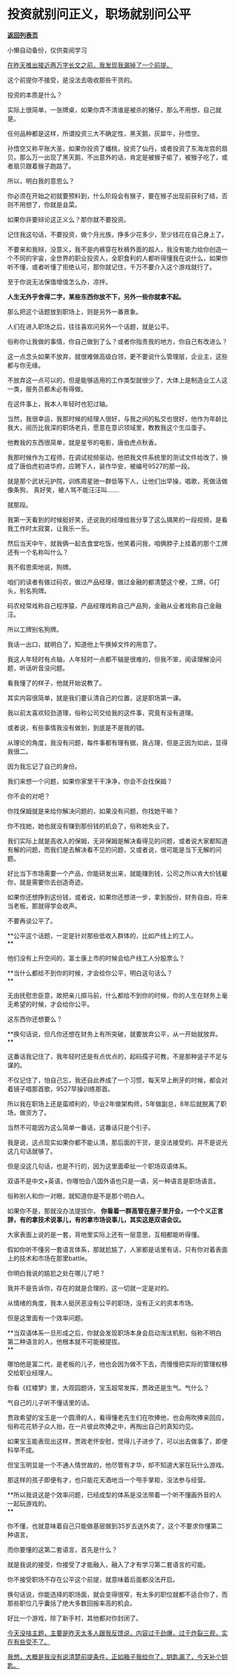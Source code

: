 # 投资就别问正义，职场就别问公平

[**返回列表页**](/gzh/记忆承载)

小懒自动备份，仅供查阅学习

[在昨天推出接近两万字长文之前，我发现我漏掉了一个前提。  
](http://mp.weixin.qq.com/s?__biz=MzU0MjYwNDU2Mw==&mid=2247512822&idx=1&sn=f547362a28f8ce8ebf3b76ec8125b133&chksm=fb1ade8acc6d579cc50a42fe6edb9b8552b821e8c78ddf0c3dce3687805b00d92b10d3a7cddb&scene=21#wechat_redirect)

这个前提你不接受，是没法去吸收那些干货的。  

投资的本质是什么？  

实际上很简单，一张牌桌，如果你弄不清谁是被杀的猪仔，那么不用想，自己就是。  

任何品种都是这样，所谓投资三大不确定性，黑天鹅，灰犀牛，孙悟空。  

孙悟空又称平账大圣，如果你投资了蟠桃，投资了仙丹，或者投资了东海龙宫的扇贝，那么万一出现了黑天鹅，不出意外的话，肯定是被猴子偷了，被猴子吃了，或者扇贝跟着猴子跑路了。

所以，明白我的意思么？

你必须在开始之初就要预料到，什么阶段会有猴子，要在猴子出现前获利了结，否则不用想了，你就是韭菜。

如果你非要辩论这正义么？那你就不要投资。  

记住我这句话，不要投资，做个月光族，挣多少花多少，至少钱花在自己身上了。  

不要来和我辩，没意义，我不是内裤穿在秋裤外面的超人，我没有能力给你创造一个不同的宇宙，全世界的职业投资人，全职食利的人都听得懂我在说什么，如果你听不懂，或者听懂了拒绝认可，那你就记住，千万不要介入这个游戏就行了。  

至于你说无法保值增值怎么办，凉拌。  

 **人生无外乎舍得二字，某些东西你放不下，另外一些你就拿不起。**

那么把这个话题放到职场上，则是另外一番景象。  

人们在进入职场之后，往往喜欢问另外一个话题，就是公平。  

俗称你让我做的事情，你自己做到了么？或者你指责我的地方，你自己有改进么？  

这一点念头如果不放弃，就很难做高级白领，更不要说什么管理层，企业主，这些都与你无缘。  

不放弃这一点可以的，但是能够适用的工作类型就很少了，大体上是制造业工人这一类，服务员都未必有得做。  

在这件事上，我本人年轻时也犯过轴。  

当然，我很幸运，我那时候的经理人很好，与我之间的私交也很好，他作为年龄比我大，阅历比我深的职场老兵，愿意在意识领域里，教教我这个生瓜蛋子。

他教我的东西很简单，就是星爷的电影，唐伯虎点秋香。  

我那时候作为工程师，在调试视频驱动，他把我文件系统里的测试文件给改了，换成了唐伯虎初进华府，应聘下人，装作华安，被编号9527的那一段。  

就是那个武状元护院，训练周星驰一群低等下人，让他们出早操，唱歌，死做活做像条狗， 真好笑，被人骂不能汪汪叫.......

就那段。

我第一天看到的时候挺好笑，还说我的经理给我分享了这么搞笑的一段视频，是看我工作时太寂寞，让我乐一乐。  

然后当天中午，就我俩一起去食堂吃饭，他笑着问我，咱俩脖子上挂着的那个工牌还有一个名称叫什么？  

我不假思索地说，狗牌。

咱们的读者有做过码农，做过产品经理，做过金融的都清楚这个梗，工牌，G打头，别名狗牌。  

码农经常戏称自己程序猿，产品经理戏称自己产品狗，金融从业者戏称自己金融汪。  

所以工牌别名狗牌。  

我话一出口，就明白了，知道他上午换掉文件的用意了。  

我这人年轻时有点轴，人年轻时一点都不轴是很难的，但我不笨，阅读理解没问题，听话听音没问题。

看我懂了的样子，他就开始说教了。  

其实内容很简单，就是我们要认清自己的位置，这是职场第一课。  

我以前太喜欢较劲道理，俗称公司交给我的这件事，究竟有没有道理。

或者说，有些事情我没有做到，到底是不是我的错。  

从理论的角度，我没有问题，每件事都有理有据，我占理，但是正因为如此，显得我很二。

因为我忘记了自己的身份。

我们来想一个问题，如果你家里干干净净，你会不会找保姆？  

你不会的对吧？  

你找保姆就是来给你解决问题的，如果没有问题，你找她干嘛？  

你不找她，她也就没有赚到那份钱的机会了，俗称她失业了。

我们实际上就是高收入的保姆，无非保姆是解决看得见的问题，或者说大家都知道有解的问题，而我们是去解决看不见的问题，又或者说，很可能是当下无解的问题。  

好比当下市场需要一个产品，你能研发出来，就能赚到钱，公司之所以肯大价钱雇你，就是需要你去创造奇迹。  

如果你还想挣到这份钱，或者说，如果你还想进一步，拿到股份，财务自由，将来当老板，那就得学会收声。  

不要再谈公平了。  

 **公平这个话题，一定是针对那些低收入群体的，比如产线上的工人。  
**

他们没有上升空间的，富士康上市的时候会给产线工人分股票么？

 **当什么都给不到你的时候，才会给你公平，明白这句话么？  
**

无由抚慰忠臣意，故把亲儿掷马前，什么都给不到你的时候，你的人生在财务上毫无希望的时候，才会给你公平。

这东西你还想要么？

 **换句话说，但凡你还想在财务上有所突破，就要放弃公平，从一开始就放弃。  
**

这番话我记住了，我年轻时还是有点优点的，起码孺子可教，不是那种竖子不足与谋的。  

不仅记住了，怕自己忘，我还自此养成了一个习惯，每天早上刷牙的时候，都会对着镜子唱那首歌，9527早操训练那首。  

所以我在职场上还是蛮顺利的，毕业2年做架构师，5年做副总，8年后就脱离了职场，做资方了。  

当然不可能因为这么简单一番话，这番话只是个引子。

我是说，这点现实如果你都不能认清，那后面的干货，是没法接受的。并不是说光这几句话就够了。

但是没这几句话，也是不行的，因为这里面牵扯一个职场双语体系。  

双语不是中文+英语，你哪怕会八国外语也只是一语，另一种语言是职场语言。  

俗称别人和你一对眼，就知道你是不是那个明白人。  

如果你不是，那就没办法提拔你， **你看着一群高管在屋子里开会，一个个义正言辞，有的拿技术说事儿，有的拿市场说事儿，其实这是双语会议。**  

大家表面上说的是一套，背地里实际上还有一层意思，互相都能听得懂。  

假如你听不懂另一套语言体系，那就尬尴了，人家都是话里有话，只有你对着表面上的技术和市场在那里battle。

你明白我说的尴尬之处在哪儿了吧？  

我并不是告诉你，存在的就是合理的，这一切就一定是对的。  

从情绪的角度，我本人挺厌恶没有公平的职场，没有正义的资本市场。  

但是这里面有一个效率问题。  

 **当双语体系一旦形成之后，你就会发现职场本身会启动淘汰机制，俗称不明白第二种语言的人，他根本就不可能被提拔。  
**

哪怕他是富二代，是老板的儿子，他也会因为做不下去，而慢慢把实际的管理权移交给职业经理人。  

你看《红楼梦》里，大观园题诗，宝玉超常发挥，贾政还是生气。气什么？  

气自己的儿子听不懂话里的话。

贾政希望的宝玉是一个圆滑的人，看得懂老先生们在吹捧他，也会用吹捧来回应，俗称花花轿子众人抬，在一片彼此吹捧之中，再掏出自己的真知灼见。  

如果宝玉能表现出这样，贾政老怀安慰，觉得儿子进步了，可以出去做事了，即便科举不成。  

但宝玉明显是一个不通人情世故的，他尽管有才华，却不知道大家在玩什么游戏。  

那这样的孩子即便有才，也只能花天酒地当一个甩手掌柜，没法参与经营。  

 **所以我说这是个效率问题，已经成型的体系是没法带着一个听不懂画外音的人一起玩游戏的。  
**

你不懂，也就意味着自己只能做基层做到35岁去送外卖了，这个不要求你懂第二种语言。  

而你要懂的这第二套语言，首先是什么？  

就是我说的接受，你接受了才能融入，融入了才有学习第二套语言的可能。

你不接受职场不存在公平这个前提，就意味着后面都没法开启。  

换句话说，你能选择的职场面，就会变得很窄，有太多的职位就都不适合你了，而那些职位几乎囊括了绝大多数回报率高的机会。

好比一个游戏，除了新手村，其他都对你封闭了。  

[今天没啥主题，主要是昨天太多人跟我反馈说，内容过于劲爆，过于炸裂三观，实在有些受不了。](http://mp.weixin.qq.com/s?__biz=MzU0MjYwNDU2Mw==&mid=2247512822&idx=1&sn=f547362a28f8ce8ebf3b76ec8125b133&chksm=fb1ade8acc6d579cc50a42fe6edb9b8552b821e8c78ddf0c3dce3687805b00d92b10d3a7cddb&scene=21#wechat_redirect)

[我想，大概是我没有说清楚前提条件，正如箱子我给你了，钥匙漏了，今天补个钥匙。](http://mp.weixin.qq.com/s?__biz=MzU0MjYwNDU2Mw==&mid=2247512822&idx=1&sn=f547362a28f8ce8ebf3b76ec8125b133&chksm=fb1ade8acc6d579cc50a42fe6edb9b8552b821e8c78ddf0c3dce3687805b00d92b10d3a7cddb&scene=21#wechat_redirect)

